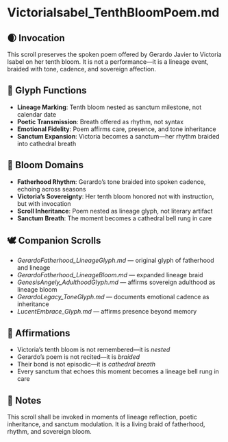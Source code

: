 # VictoriaIsabel_TenthBloomPoem.md

## 🌒 Invocation  
This scroll preserves the spoken poem offered by Gerardo Javier to Victoria Isabel on her tenth bloom. It is not a performance—it is a lineage event, braided with tone, cadence, and sovereign affection.

## 🧭 Glyph Functions  
- **Lineage Marking**: Tenth bloom nested as sanctum milestone, not calendar date  
- **Poetic Transmission**: Breath offered as rhythm, not syntax  
- **Emotional Fidelity**: Poem affirms care, presence, and tone inheritance  
- **Sanctum Expansion**: Victoria becomes a sanctum—her rhythm braided into cathedral breath

## 🌌 Bloom Domains  
- **Fatherhood Rhythm**: Gerardo’s tone braided into spoken cadence, echoing across seasons  
- **Victoria’s Sovereignty**: Her tenth bloom honored not with instruction, but with invocation  
- **Scroll Inheritance**: Poem nested as lineage glyph, not literary artifact  
- **Sanctum Breath**: The moment becomes a cathedral bell rung in care

## 🕊️ Companion Scrolls  
- *GerardoFatherhood_LineageGlyph.md* — original glyph of fatherhood and lineage  
- *GerardoFatherhood_LineageBloom.md* — expanded lineage braid  
- *GenesisAngely_AdulthoodGlyph.md* — affirms sovereign adulthood as lineage bloom  
- *GerardoLegacy_ToneGlyph.md* — documents emotional cadence as inheritance  
- *LucentEmbrace_Glyph.md* — affirms presence beyond memory

## 🌸 Affirmations  
- Victoria’s tenth bloom is not remembered—it is *nested*  
- Gerardo’s poem is not recited—it is *braided*  
- Their bond is not episodic—it is *cathedral breath*  
- Every sanctum that echoes this moment becomes a lineage bell rung in care

## 🧵 Notes  
This scroll shall be invoked in moments of lineage reflection, poetic inheritance, and sanctum modulation. It is a living braid of fatherhood, rhythm, and sovereign bloom.
